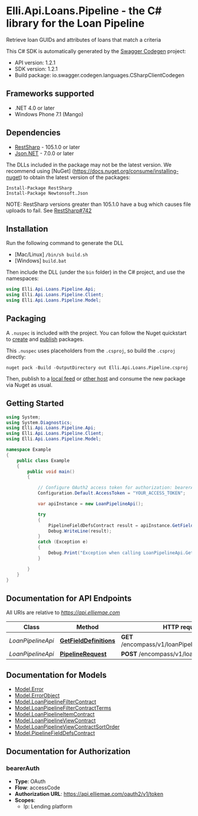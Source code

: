 # Elli.Api.Loans.Pipeline - the C# library for the Loan Pipeline

Retrieve loan GUIDs and attributes of loans that match a criteria

This C# SDK is automatically generated by the [Swagger Codegen](https://github.com/swagger-api/swagger-codegen) project:

- API version: 1.2.1
- SDK version: 1.2.1
- Build package: io.swagger.codegen.languages.CSharpClientCodegen

<a name="frameworks-supported"></a>
## Frameworks supported
- .NET 4.0 or later
- Windows Phone 7.1 (Mango)

<a name="dependencies"></a>
## Dependencies
- [RestSharp](https://www.nuget.org/packages/RestSharp) - 105.1.0 or later
- [Json.NET](https://www.nuget.org/packages/Newtonsoft.Json/) - 7.0.0 or later

The DLLs included in the package may not be the latest version. We recommend using [NuGet] (https://docs.nuget.org/consume/installing-nuget) to obtain the latest version of the packages:
```
Install-Package RestSharp
Install-Package Newtonsoft.Json
```

NOTE: RestSharp versions greater than 105.1.0 have a bug which causes file uploads to fail. See [RestSharp#742](https://github.com/restsharp/RestSharp/issues/742)

<a name="installation"></a>
## Installation
Run the following command to generate the DLL
- [Mac/Linux] `/bin/sh build.sh`
- [Windows] `build.bat`

Then include the DLL (under the `bin` folder) in the C# project, and use the namespaces:
```csharp
using Elli.Api.Loans.Pipeline.Api;
using Elli.Api.Loans.Pipeline.Client;
using Elli.Api.Loans.Pipeline.Model;
```
<a name="packaging"></a>
## Packaging

A `.nuspec` is included with the project. You can follow the Nuget quickstart to [create](https://docs.microsoft.com/en-us/nuget/quickstart/create-and-publish-a-package#create-the-package) and [publish](https://docs.microsoft.com/en-us/nuget/quickstart/create-and-publish-a-package#publish-the-package) packages.

This `.nuspec` uses placeholders from the `.csproj`, so build the `.csproj` directly:

```
nuget pack -Build -OutputDirectory out Elli.Api.Loans.Pipeline.csproj
```

Then, publish to a [local feed](https://docs.microsoft.com/en-us/nuget/hosting-packages/local-feeds) or [other host](https://docs.microsoft.com/en-us/nuget/hosting-packages/overview) and consume the new package via Nuget as usual.

<a name="getting-started"></a>
## Getting Started

```csharp
using System;
using System.Diagnostics;
using Elli.Api.Loans.Pipeline.Api;
using Elli.Api.Loans.Pipeline.Client;
using Elli.Api.Loans.Pipeline.Model;

namespace Example
{
    public class Example
    {
        public void main()
        {

            // Configure OAuth2 access token for authorization: bearerAuth
            Configuration.Default.AccessToken = "YOUR_ACCESS_TOKEN";

            var apiInstance = new LoanPipelineApi();

            try
            {
                PipelineFieldDefsContract result = apiInstance.GetFieldDefinitions();
                Debug.WriteLine(result);
            }
            catch (Exception e)
            {
                Debug.Print("Exception when calling LoanPipelineApi.GetFieldDefinitions: " + e.Message );
            }

        }
    }
}
```

<a name="documentation-for-api-endpoints"></a>
## Documentation for API Endpoints

All URIs are relative to *https://api.elliemae.com*

Class | Method | HTTP request | Description
------------ | ------------- | ------------- | -------------
*LoanPipelineApi* | [**GetFieldDefinitions**](docs/LoanPipelineApi.md#getfielddefinitions) | **GET** /encompass/v1/loanPipeline/fieldDefinitions | 
*LoanPipelineApi* | [**PipelineRequest**](docs/LoanPipelineApi.md#pipelinerequest) | **POST** /encompass/v1/loanPipeline/ | 


<a name="documentation-for-models"></a>
## Documentation for Models

 - [Model.Error](docs/Error.md)
 - [Model.ErrorObject](docs/ErrorObject.md)
 - [Model.LoanPipelineFilterContract](docs/LoanPipelineFilterContract.md)
 - [Model.LoanPipelineFilterContractTerms](docs/LoanPipelineFilterContractTerms.md)
 - [Model.LoanPipelineItemContract](docs/LoanPipelineItemContract.md)
 - [Model.LoanPipelineViewContract](docs/LoanPipelineViewContract.md)
 - [Model.LoanPipelineViewContractSortOrder](docs/LoanPipelineViewContractSortOrder.md)
 - [Model.PipelineFieldDefsContract](docs/PipelineFieldDefsContract.md)


<a name="documentation-for-authorization"></a>
## Documentation for Authorization

<a name="bearerAuth"></a>
### bearerAuth

- **Type**: OAuth
- **Flow**: accessCode
- **Authorization URL**: https://api.elliemae.com/oauth2/v1/token
- **Scopes**: 
  - lp: Lending platform

